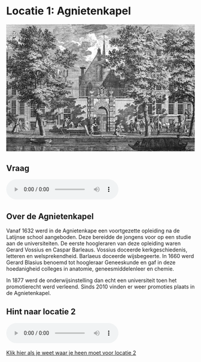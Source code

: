# Locatie 1: Agnietenkapel
![](../img/agnietenkapel-banner.jpg)

## Vraag
<audio controls>
  <source src="https://raw.githubusercontent.com/robogast/blasius-speurtocht/master/mp3/stap1-vraag.mp3" type="audio/mpeg">
</audio>

## Over de Agnietenkapel
Vanaf 1632 werd in de Agnietenkape een voortgezette opleiding na de Latijnse school aangeboden. Deze bereidde de jongens voor op een studie aan de universiteiten. De eerste hoogleraren van deze opleiding waren Gerard Vossius en Caspar Barleaus. Vossius doceerde kerkgeschiedenis, letteren en welsprekendheid. Barlaeus doceerde wijsbegeerte. In 1660 werd Gerard Blasius benoemd tot hoogleraar Geneeskunde en gaf in deze hoedanigheid colleges in anatomie, geneesmiddelenleer en chemie. 

In 1877 werd de onderwijsinstelling dan echt een universiteit toen het promotierecht werd verleend. Sinds 2010 vinden er weer promoties plaats in de Agnietenkapel.

## Hint naar locatie 2
<audio controls>
  <source src="https://raw.githubusercontent.com/robogast/blasius-speurtocht/master/mp3/stap2-hint.mp3" type="audio/mpeg">
</audio>

[Klik hier als je weet waar je heen moet voor locatie 2](locatie-2)

